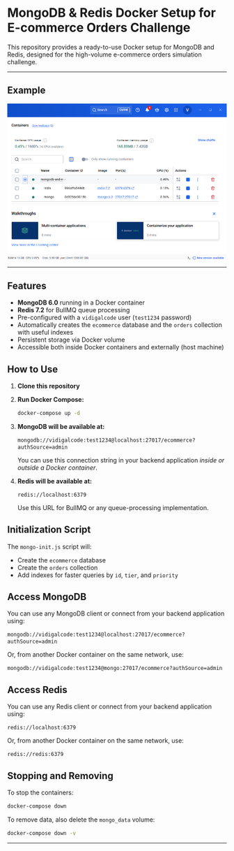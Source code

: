 # MongoDB & Redis Docker Setup for E-commerce Orders Challenge

This repository provides a ready-to-use Docker setup for MongoDB and Redis, designed for the high-volume e-commerce orders simulation challenge.

---

## Example

<img src="/mongodb-and-redis/example/mongodb-example.png" alt="" width="800"/> 

---

## Features

- **MongoDB 6.0** running in a Docker container
- **Redis 7.2** for BullMQ queue processing
- Pre-configured with a `vidigalcode` user (`test1234` password)
- Automatically creates the `ecommerce` database and the `orders` collection with useful indexes
- Persistent storage via Docker volume
- Accessible both inside Docker containers and externally (host machine)

## How to Use

1. **Clone this repository**
2. **Run Docker Compose:**

   ```bash
   docker-compose up -d
   ```

3. **MongoDB will be available at:**

   ```
   mongodb://vidigalcode:test1234@localhost:27017/ecommerce?authSource=admin
   ```

   You can use this connection string in your backend application *inside or outside a Docker container*.

4. **Redis will be available at:**

   ```
   redis://localhost:6379
   ```

   Use this URL for BullMQ or any queue-processing implementation.

## Initialization Script

The `mongo-init.js` script will:
- Create the `ecommerce` database
- Create the `orders` collection
- Add indexes for faster queries by `id`, `tier`, and `priority`

## Access MongoDB

You can use any MongoDB client or connect from your backend application using:

```
mongodb://vidigalcode:test1234@localhost:27017/ecommerce?authSource=admin
```

Or, from another Docker container on the same network, use:

```
mongodb://vidigalcode:test1234@mongo:27017/ecommerce?authSource=admin
```

## Access Redis

You can use any Redis client or connect from your backend application using:

```
redis://localhost:6379
```

Or, from another Docker container on the same network, use:

```
redis://redis:6379
```

## Stopping and Removing

To stop the containers:

```bash
docker-compose down
```

To remove data, also delete the `mongo_data` volume:

```bash
docker-compose down -v
```

---

